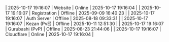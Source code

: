 | 2025-10-17 19:16:07 | Website | Online | 2025-10-17 19:16:04 |
| 2025-10-17 19:16:07 | Registration | Offline | 2025-09-09 16:40:23 |
| 2025-10-17 19:16:07 | Auth Server | Offline | 2025-08-18 09:33:31 |
| 2025-10-17 19:16:07 | Kezan (PvE) | Offline | 2025-10-11 12:51:30 |
| 2025-10-17 19:16:07 | Gurubashi (PvP) | Offline | 2025-08-23 21:44:06 |
| 2025-10-17 19:16:07 | Cloudflare | Online | 2025-10-17 19:16:04 |
